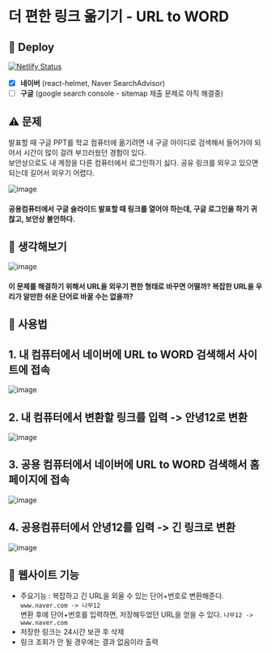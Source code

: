 # 더 편한 링크 옮기기 - URL to WORD

## 🚀 Deploy 

[![Netlify Status](https://api.netlify.com/api/v1/badges/6fd24744-c87d-44cb-b835-6bd82ad5ef0e/deploy-status)](https://app.netlify.com/sites/url-to-word/deploys)

- [x] **네이버** (react-helmet, Naver SearchAdvisor)
- [ ] **구글** (google search console - sitemap 제출 문제로 아직 해결중)

## ⚠ 문제
발표할 때 구글 PPT를 학교 컴퓨터에 옮기려면 내 구글 아이디로 검색해서 들어가야 되어서 시간이 많이 걸려 부끄러웠던 경험이 있다.   
보안상으로도 내 계정을 다른 컴퓨터에서 로그인하기 싫다. 공유 링크를 외우고 있으면 되는데 길어서 외우기 어렵다.

![image](https://user-images.githubusercontent.com/43921054/104095935-f6184300-52dc-11eb-9475-14ee27b3a0d8.png)

#### 공용컴퓨터에서 구글 슬라이드 발표할 때 링크를 열어야 하는데, 구글 로그인을 하기 귀찮고, 보안상 불안하다.

## 💭 생각해보기
![image](https://user-images.githubusercontent.com/43921054/104095989-3bd50b80-52dd-11eb-986a-1817efb17899.png)

#### 이 문제를 해결하기 위해서 URL을 외우기 편한 형태로 바꾸면 어떨까? 복잡한 URL을 우리가 알만한 쉬운 단어로 바꿀 수는 없을까?

## 📝 사용법
## 1. 내 컴퓨터에서 네이버에 URL to WORD 검색해서 사이트에 접속
![image](https://user-images.githubusercontent.com/43921054/105051700-5f087380-5ab2-11eb-97e8-eca2cc4f6c28.png)

## 2. 내 컴퓨터에서 변환할 링크를 입력 -> 안녕12로 변환
![image](https://user-images.githubusercontent.com/43921054/106388193-c0203780-6420-11eb-9ff5-203e4789e83d.png)


## 3. 공용 컴퓨터에서 네이버에 URL to WORD 검색해서 홈페이지에 접속
![image](https://user-images.githubusercontent.com/43921054/105051700-5f087380-5ab2-11eb-97e8-eca2cc4f6c28.png)

## 4. 공용컴퓨터에서 안녕12를 입력 -> 긴 링크로 변환
![image](https://user-images.githubusercontent.com/43921054/106388344-653b1000-6421-11eb-80c4-8228d7005dce.png)


## 📰 웹사이트 기능
- 주요기능 : 복잡하고 긴 URL을 외울 수 있는 단어+번호로 변환해준다.  ```www.naver.com -> 나무12```  
  변환 후에 단어+번호를 입력하면, 저장해두었던 URL을 얻을 수 있다.  ```나무12 -> www.naver.com```
- 저장한 링크는 24시간 보관 후 삭제 
- 링크 조회가 안 될 경우에는 결과 없음이라 출력

